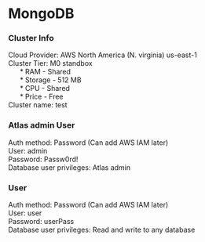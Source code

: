 # MongoDB

### Cluster Info

Cloud Provider: AWS North America (N. virginia) us-east-1  
Cluster Tier: M0 standbox  
&nbsp; &nbsp; &nbsp; * RAM - Shared  
&nbsp; &nbsp; &nbsp; * Storage - 512 MB  
&nbsp; &nbsp; &nbsp; * CPU - Shared  
&nbsp; &nbsp; &nbsp; * Price - Free  
Cluster name: test

### Atlas admin User
Auth method: Password (Can add AWS IAM later)  
User: admin  
Password: Passw0rd!  
Database user privileges: Atlas admin

### User 
Auth method: Password (Can add AWS IAM later)  
User: user  
Password: userPass  
Database user privileges: Read and write to any database
